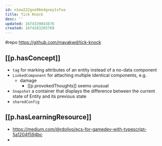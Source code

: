 ```yaml
---
id: n1ew222gxe96e4gxey1xfua
title: Tick Knock
desc: ''
updated: 1674339843676
created: 1674283205769
---
```


#repo https://github.com/mayakwd/tick-knock

## [[p.hasConcept]]

- `tag` for marking attributes of an entity instead of a no-data component
- `LinkedComponent` for attaching multiple identical components, e.g.
  - damage
    - [[p.provokedThoughts]] seems unusual 
- `Snapshot` a container that displays the difference between the current state of Entity and its previous state
- `sharedConfig` 


## [[p.hasLearningResource]]

- https://medium.com/@rdolivo/ecs-for-gamedev-with-typescript-5a1204f594bc
- 